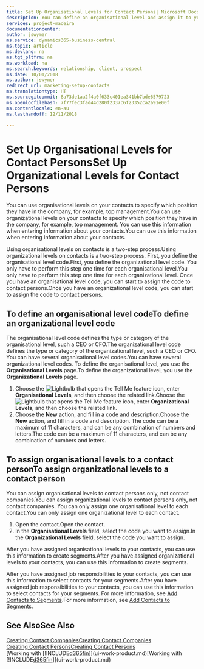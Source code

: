 ```yaml
---
title: Set Up Organisational Levels for Contact Persons| Microsoft Docs
description: You can define an organisational level and assign it to your contact to indicate the position they have in their company, for example, top management.
services: project-madeira
documentationcenter: 
author: jswymer
ms.service: dynamics365-business-central
ms.topic: article
ms.devlang: na
ms.tgt_pltfrm: na
ms.workload: na
ms.search.keywords: relationship, client, prospect
ms.date: 10/01/2018
ms.author: jswymer
redirect_url: marketing-setup-contacts
ms.translationtype: HT
ms.sourcegitcommit: 8a73de1aa2f4a0f633c401ea341bb7bde6579723
ms.openlocfilehash: 7f77fec3fad44d280f2337c6f23352ca2a91e00f
ms.contentlocale: en-au
ms.lasthandoff: 12/11/2018

---
```

# <a name="set-up-organizational-levels-for-contact-persons"></a><span data-ttu-id="79f93-103">Set Up Organisational Levels for Contact Persons</span><span class="sxs-lookup"><span data-stu-id="79f93-103">Set Up Organizational Levels for Contact Persons</span></span>
<span data-ttu-id="79f93-104">You can use organisational levels on your contacts to specify which position they have in the company, for example, top management.</span><span class="sxs-lookup"><span data-stu-id="79f93-104">You can use organizational levels on your contacts to specify which position they have in the company, for example, top management.</span></span> <span data-ttu-id="79f93-105">You can use this information when entering information about your contacts.</span><span class="sxs-lookup"><span data-stu-id="79f93-105">You can use this information when entering information about your contacts.</span></span>

<span data-ttu-id="79f93-106">Using organisational levels on contacts is a two-step process.</span><span class="sxs-lookup"><span data-stu-id="79f93-106">Using organizational levels on contacts is a two-step process.</span></span> <span data-ttu-id="79f93-107">First, you define the organisational level code.</span><span class="sxs-lookup"><span data-stu-id="79f93-107">First, you define the organizational level code.</span></span> <span data-ttu-id="79f93-108">You only have to perform this step one time for each organisational level.</span><span class="sxs-lookup"><span data-stu-id="79f93-108">You only have to perform this step one time for each organizational level.</span></span> <span data-ttu-id="79f93-109">Once you have an organisational level code, you can start to assign the code to contact persons.</span><span class="sxs-lookup"><span data-stu-id="79f93-109">Once you have an organizational level code, you can start to assign the code to contact persons.</span></span>

## <a name="to-define-an-organizational-level-code"></a><span data-ttu-id="79f93-110">To define an organisational level code</span><span class="sxs-lookup"><span data-stu-id="79f93-110">To define an organizational level code</span></span>
<span data-ttu-id="79f93-111">The organisational level code defines the type or category of the organisational level, such a CEO  or CFO.</span><span class="sxs-lookup"><span data-stu-id="79f93-111">The organizational level code defines the type or category of the organizational level, such a CEO  or CFO.</span></span> <span data-ttu-id="79f93-112">You can have several organisational level codes.</span><span class="sxs-lookup"><span data-stu-id="79f93-112">You can have several organizational level codes.</span></span> <span data-ttu-id="79f93-113">To define the organisational level, you use the **Organisational Levels** page.</span><span class="sxs-lookup"><span data-stu-id="79f93-113">To define the organizational level, you use the **Organizational Levels** page.</span></span>

1. <span data-ttu-id="79f93-114">Choose the ![Lightbulb that opens the Tell Me feature](media/ui-search/search_small.png "Tell me what you want to do") icon, enter **Organisational Levels**, and then choose the related link.</span><span class="sxs-lookup"><span data-stu-id="79f93-114">Choose the ![Lightbulb that opens the Tell Me feature](media/ui-search/search_small.png "Tell me what you want to do") icon, enter **Organizational Levels**, and then choose the related link.</span></span>
2. <span data-ttu-id="79f93-115">Choose the **New** action, and fill in a code and description.</span><span class="sxs-lookup"><span data-stu-id="79f93-115">Choose the **New** action, and fill in a code and description.</span></span> <span data-ttu-id="79f93-116">The code can be a maximum of 11 characters, and can be any combination of numbers and letters.</span><span class="sxs-lookup"><span data-stu-id="79f93-116">The code can be a maximum of 11 characters, and can be any combination of numbers and letters.</span></span>

## <a name="to-assign-organizational-levels-to-a-contact-person"></a><span data-ttu-id="79f93-117">To assign organisational levels to a contact person</span><span class="sxs-lookup"><span data-stu-id="79f93-117">To assign organizational levels to a contact person</span></span>
<span data-ttu-id="79f93-118">You can assign organisational levels to contact persons only, not contact companies.</span><span class="sxs-lookup"><span data-stu-id="79f93-118">You can assign organizational levels to contact persons only, not contact companies.</span></span> <span data-ttu-id="79f93-119">You can only assign one organisational level to each contact.</span><span class="sxs-lookup"><span data-stu-id="79f93-119">You can only assign one organizational level to each contact.</span></span>

1. <span data-ttu-id="79f93-120">Open the contact.</span><span class="sxs-lookup"><span data-stu-id="79f93-120">Open the contact.</span></span>
2. <span data-ttu-id="79f93-121">In the **Organisational Levels** field, select the code you want to assign.</span><span class="sxs-lookup"><span data-stu-id="79f93-121">In the **Organizational Levels** field, select the code you want to assign.</span></span>

<span data-ttu-id="79f93-122">After you have assigned organisational levels to your contacts, you can use this information to create segments.</span><span class="sxs-lookup"><span data-stu-id="79f93-122">After you have assigned organizational levels to your contacts, you can use this information to create segments.</span></span>

<span data-ttu-id="79f93-123">After you have assigned job responsibilities to your contacts, you can use this information to select contacts for your segments.</span><span class="sxs-lookup"><span data-stu-id="79f93-123">After you have assigned job responsibilities to your contacts, you can use this information to select contacts for your segments.</span></span> <span data-ttu-id="79f93-124">For more information, see [Add Contacts to Segments](marketing-add-contact-segment.md).</span><span class="sxs-lookup"><span data-stu-id="79f93-124">For more information, see [Add Contacts to Segments](marketing-add-contact-segment.md).</span></span>

## <a name="see-also"></a><span data-ttu-id="79f93-125">See Also</span><span class="sxs-lookup"><span data-stu-id="79f93-125">See Also</span></span>
[<span data-ttu-id="79f93-126">Creating Contact Companies</span><span class="sxs-lookup"><span data-stu-id="79f93-126">Creating Contact Companies</span></span>](marketing-create-contact-companies.md)  
[<span data-ttu-id="79f93-127">Creating Contact Persons</span><span class="sxs-lookup"><span data-stu-id="79f93-127">Creating Contact Persons</span></span>](marketing-create-contact-persons.md)  
<span data-ttu-id="79f93-128">[Working with [!INCLUDE[d365fin](includes/d365fin_md.md)]](ui-work-product.md)</span><span class="sxs-lookup"><span data-stu-id="79f93-128">[Working with [!INCLUDE[d365fin](includes/d365fin_md.md)]](ui-work-product.md)</span></span>  

